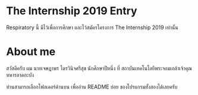 # The Internship 2019 Entry

<p>Respiratory นี้ มีไว้เพื่อการศึกษา และไว้สมัครโครงการ The Internship 2019 เท่านั้น</p>

# About me

สวัสดีครับ ผม นายเจษฎาพร ไตรวินิจศรีสุข นักศึกษาปีหนึ่ง ที่ สถาบันเทคโนโลยีพระจอมเกล้าเจ้าคุณทหารลาดกะบัง

ท่านสามารถเลือกโฟลเดอร์ด้านบน เพื่ออ่าน README ย่อย ของโปรแกรมทั้งสองได้เลยครับ

